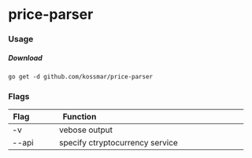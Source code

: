 # price-parser

### Usage

##### Download
```
go get -d github.com/kossmar/price-parser
```

### Flags

| Flag             | Function                                                                     |
|------------------|------------------------------------------------------------------------------|
| -v               | vebose output                                                                |
| --api            | specify ctryptocurrency service                                              |
